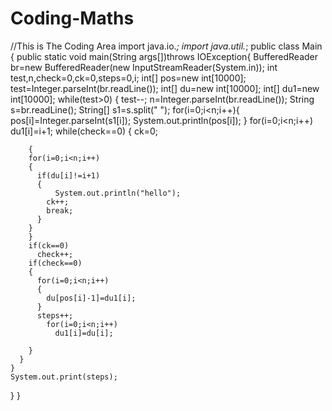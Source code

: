 # Coding-Maths
//This is The Coding Area
import java.io.*;
import java.util.*;
public class Main
{
  public static void main(String args[])throws IOException{
  BufferedReader br=new BufferedReader(new InputStreamReader(System.in));
    int test,n,check=0,ck=0,steps=0,i;
    int[] pos=new int[10000];
    test=Integer.parseInt(br.readLine());
    int[] du=new int[10000];
    int[] du1=new int[10000];
    while(test>0)
    {
      test--;
      n=Integer.parseInt(br.readLine());
      String s=br.readLine();
      String[] s1=s.split(" ");
      for(i=0;i<n;i++){
        pos[i]=Integer.parseInt(s1[i]);
        System.out.println(pos[i]);
    }
          for(i=0;i<n;i++)
    	  	du1[i]=i+1;
      while(check==0)
      {
        ck=0;
        
        {
        for(i=0;i<n;i++)
        {
          if(du[i]!=i+1)
          {
              System.out.println("hello");
            ck++;
            break;
          }
        }
        }
        if(ck==0)
          check++;
        if(check==0)
        {
          for(i=0;i<n;i++)
          {
            du[pos[i]-1]=du1[i];
          }
          steps++;
            for(i=0;i<n;i++)
              du1[i]=du[i];
              
        }
      }
    }
    System.out.print(steps);
  }
}                
